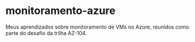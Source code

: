 # monitoramento-azure
Meus aprendizados sobre monitoramento de VMs no Azure, reunidos como parte do desafio da trilha AZ-104.
